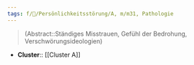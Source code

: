 ```yaml
---
tags: f/💭/Persönlichkeitsstörung/A, m/m31, Pathologie
---
```

> (Abstract::Ständiges Misstrauen, Gefühl der Bedrohung, Verschwörungsideologien)
- **Cluster**:: [[Cluster A]]